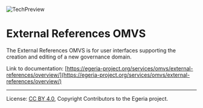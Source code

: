 <!-- SPDX-License-Identifier: CC-BY-4.0 -->
<!-- Copyright Contributors to the Egeria project. -->

![TechPreview](../../../images/egeria-content-status-in-development.png#pagewidth)

# External References OMVS 

The External References OMVS is for user interfaces supporting the creation and editing of a new governance domain.

Link to documentation: [https://egeria-project.org/services/omvs/external-references/overview/](https://egeria-project.org/services/omvs/external-references/overview/)

----
License: [CC BY 4.0](https://creativecommons.org/licenses/by/4.0/),
Copyright Contributors to the Egeria project.